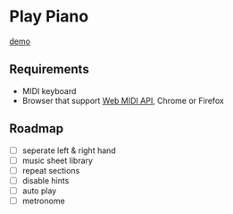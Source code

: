 # Play Piano

[demo](https://mrthanlon.github.io/play-piano/)

## Requirements

- MIDI keyboard
- Browser that support [Web MIDI API](https://webaudio.github.io/web-midi-api/), Chrome or Firefox

## Roadmap

- [ ] seperate left & right hand
- [ ] music sheet library
- [ ] repeat sections
- [ ] disable hints
- [ ] auto play
- [ ] metronome